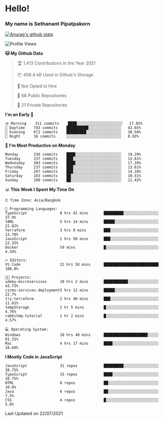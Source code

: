 # Hello!
### My name is Sethanant Pipatpakorn

[![Anurag's github stats](https://github-readme-stats.vercel.app/api?username=thetkpark&count_private=true&show_icons=true&theme=tokyonight)](https://github.com/anuraghazra/github-readme-stats)

<!--START_SECTION:waka-->
![Profile Views](http://img.shields.io/badge/Profile%20Views-55-blue)

**🐱 My Github Data** 

> 🏆 1,413 Contributions in the Year 2021
 > 
> 📦 406.4 kB Used in Github's Storage 
 > 
> 🚫 Not Opted to Hire
 > 
> 📜 68 Public Repositories 
 > 
> 🔑 21 Private Repositories  
 > 
**I'm an Early 🐤** 

```text
🌞 Morning    311 commits    ████░░░░░░░░░░░░░░░░░░░░░   17.85% 
🌆 Daytime    743 commits    ██████████░░░░░░░░░░░░░░░   42.65% 
🌃 Evening    672 commits    █████████░░░░░░░░░░░░░░░░   38.58% 
🌙 Night      16 commits     ░░░░░░░░░░░░░░░░░░░░░░░░░   0.92%

```
📅 **I'm Most Productive on Monday** 

```text
Monday       336 commits    ████░░░░░░░░░░░░░░░░░░░░░   19.29% 
Tuesday      237 commits    ███░░░░░░░░░░░░░░░░░░░░░░   13.61% 
Wednesday    303 commits    ████░░░░░░░░░░░░░░░░░░░░░   17.39% 
Thursday     237 commits    ███░░░░░░░░░░░░░░░░░░░░░░   13.61% 
Friday       247 commits    ███░░░░░░░░░░░░░░░░░░░░░░   14.18% 
Saturday     183 commits    ██░░░░░░░░░░░░░░░░░░░░░░░   10.51% 
Sunday       199 commits    ██░░░░░░░░░░░░░░░░░░░░░░░   11.42%

```


📊 **This Week I Spent My Time On** 

```text
⌚︎ Time Zone: Asia/Bangkok

💬 Programming Languages: 
TypeScript               8 hrs 42 mins       █████████░░░░░░░░░░░░░░░░   37.9% 
YAML                     5 hrs 14 mins       █████░░░░░░░░░░░░░░░░░░░░   22.82% 
Terraform                3 hrs 9 mins        ███░░░░░░░░░░░░░░░░░░░░░░   13.78% 
JavaScript               2 hrs 50 mins       ███░░░░░░░░░░░░░░░░░░░░░░   12.35% 
Docker                   59 mins             █░░░░░░░░░░░░░░░░░░░░░░░░   4.34%

🔥 Editors: 
VS Code                  22 hrs 58 mins      █████████████████████████   100.0%

🐱‍💻 Projects: 
udemy-microservices      10 hrs 2 mins       ███████████░░░░░░░░░░░░░░   43.73% 
cscms-services-deployment5 hrs 12 mins       █████░░░░░░░░░░░░░░░░░░░░   22.7% 
try-terraform            2 hrs 40 mins       ███░░░░░░░░░░░░░░░░░░░░░░   11.61% 
tempStorage              1 hr 5 mins         █░░░░░░░░░░░░░░░░░░░░░░░░   4.76% 
rabbitmq-tutorial        1 hr 2 mins         █░░░░░░░░░░░░░░░░░░░░░░░░   4.57%

💻 Operating System: 
Windows                  18 hrs 40 mins      ████████████████████░░░░░   81.31% 
Mac                      4 hrs 17 mins       ████░░░░░░░░░░░░░░░░░░░░░   18.69%

```

**I Mostly Code in JavaScript** 

```text
JavaScript               31 repos            █████████░░░░░░░░░░░░░░░░   38.75% 
TypeScript               15 repos            ████░░░░░░░░░░░░░░░░░░░░░   18.75% 
HTML                     8 repos             ██░░░░░░░░░░░░░░░░░░░░░░░   10.0% 
Java                     6 repos             ██░░░░░░░░░░░░░░░░░░░░░░░   7.5% 
CSS                      4 repos             █░░░░░░░░░░░░░░░░░░░░░░░░   5.0%

```



 Last Updated on 22/07/2021
<!--END_SECTION:waka-->
